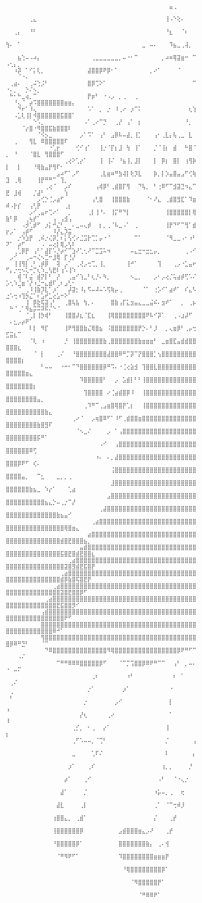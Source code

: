 ⠀⠀⠀⠀⠀⠀⠀⠀⠀⠀⠀⠀⠀⠀⠀⠀⠀⠀⠀⠀⠀⠀⠀⠀⠀⠀⠀⠀⠀⠀⠀⠀⠀⠀⠀⠀⠀⠀⠀⠀⠀⠀⣤⢀⠀⠀⠀⠀⠀⠀⠀⠀⠀⠀⠀⠀⠀⠀⠀⠀⠀⠀⠀⠀⠀⠀⠀⠀⠀⠀⠀⠀
⠀⠀⠀⠀⠀⠀⢀⣄⠀⠀⠀⠀⠀⠀⠀⠀⠀⠀⠀⠀⠀⠀⠀⠀⠀⠀⠀⠀⠀⠀⠀⠀⠀⠀⠀⠀⠀⠀⠀⠀⠀⢸⠠⠑⢕⠄⠀⠀⠀⠀⠀⠀⠀⠀⠀⠀⠀⠀⠀⠀⠀⠀⠀⠀⠀⠀⠀⠀⠀⠀⠀⠀
⠀⠀⢀⡄⠀⠀⠘⠃⠀⠀⠀⠀⠀⠀⠀⠀⠀⠀⠀⠀⠀⠀⠀⠀⠀⠀⠀⠀⠀⠀⠀⠀⠀⠀⠀⠀⠀⠀⠀⠀⠀⠘⣆⠀⠀⠈⠆⠀⠀⠀⠀⠀⠀⠀⠀⠀⠀⠀⠀⠀⠀⠀⠀⠀⠀⠀⠀⠀⠀⠀⠀⠀
⢳⠄⠀⠁⠀⠀⠀⠀⠀⠀⠀⠀⠀⠀⠀⠀⠀⠀⠀⠀⠀⠀⠀⠀⠀⠀⠀⠀⠀⠀⠀⠀⠀⠀⠀⣀⠀⠤⠄⠀⠀⠀⠹⣦⣀⢀⢼⡀⠀⠀⠀⠀⠀⠀⠀⠀⠀⠀⠀⠀⠀⠀⠀⠀⠀⠀⠀⠀⠀⠀⠀⠀
⠀⠀⠀⣦⢑⠤⠠⠴⡄⠀⠀⠀⠀⠀⠀⠀⠀⠀⠀⠀⠀⠀⢀⣀⣀⣀⣀⣀⣀⡀⠤⠐⠂⠉⠀⠀⠀⠀⠀⠀⡀⠴⠶⢿⣽⣶⠒⠀⠉⠠⢂⡄⡀⠀⠀⠀⠀⠀⠀⠀⠀⠀⠀⠀⠀⠀⠀⠀⠀⠀⠀⠀
⠀⠀⠰⡽⠀⠁⠊⡅⢇⡀⠀⠀⠀⠀⠀⠀⠀⠀⠀⠀⠀⣼⣿⣿⡿⠟⡿⠂⠁⠀⠀⠀⠀⠀⠀⠀⠀⡀⠔⠁⠀⠀⠀⠀⠈⠀⠀⠀⠀⠀⠀⠀⠈⠐⠄⠀⠀⠀⠀⠀⠀⠀⠀⠀⠀⠀⠀⠀⠀⠀⠀⠀
⠀⢀⣴⠄⠀⠀⢀⠬⢑⡨⠃⠀⠀⠀⠀⠀⠀⠀⠀⠀⠀⣿⡿⢉⠕⠁⠀⠀⠀⠀⠀⠀⠀⠀⠀⠀⠀⠀⠀⠀⠀⠀⠀⠀⠀⠀⠀⠀⠉⠐⠄⡀⠀⠀⡑⠌⠢⡀⠀⠀⠀⠀⠀⠀⠀⠀⠀⠀⠀⠀⠀⠀
⠀⠓⠂⠓⣀⢴⡀⠉⠀⠀⠀⠀⠀⠀⠀⠀⠀⠀⠀⠀⠀⡟⡶⠃⠀⠐⠠⡠⠀⡀⢀⠀⠀⢀⠀⠀⠀⠀⠀⠀⠀⠀⠀⠀⠀⠀⠀⠀⠀⠀⠀⠘⢄⠈⠀⡴⠩⣿⣿⣿⣿⣿⣿⣿⣶⣶⡄⠀⠀⠀⠀⠀
⠀⠀⠀⠙⠖⠁⠸⢄⠀⠀⠀⠀⠀⠀⠀⠀⠀⠀⠀⠀⠀⠡⠁⠀⡀⠀⡐⠀⠸⢀⠔⠀⡰⠉⠅⠀⠀⠀⠀⠀⠀⠀⠀⠀⠀⠀⠀⢆⢱⠀⠀⠠⣁⢇⢸⡇⠺⣿⣿⣿⣿⣿⣿⣯⣿⣿⠁⠀⠀⠀⠀⠀
⠀⠀⠀⠀⠀⠀⠀⠑⠡⡀⠀⠀⠀⠀⠀⠀⠀⠀⠀⠀⠠⠁⢀⠔⠉⡙⠀⠀⢀⡜⠀⢠⠁⠀⡆⠀⠀⠀⠀⠀⠀⠀⠀⠀⠀⠀⠘⡀⠀⠀⠀⠀⠀⠈⡔⣿⠐⠻⣿⣿⣯⣷⣿⣿⣿⠇⠀⠀⠀⠀⠀⠀
⠀⠀⠀⠀⠀⠀⠀⠀⠈⠪⡢⣀⠀⠀⠀⠀⠀⠀⠀⡠⠁⠩⠁⠀⢠⠃⠀⣠⡿⠧⠤⣼⡀⢸⡁⠀⠀⠀⢠⠂⢀⣇⡄⢧⢀⣀⠀⣇⠀⠀⠀⢀⠀⠀⠀⢻⣇⠀⠿⣿⣿⣿⣿⣿⠏⠀⠀⠀⠀⠀⠀⠀
⠀⠀⠀⠀⠀⠀⠀⠀⠀⠀⠀⠐⢁⡖⠀⠀⠀⠀⢊⠊⢰⠁⠀⠀⢸⡐⠈⡏⡆⣸⠀⢳⠀⢸⠁⠀⠀⠀⡈⠈⢸⡆⠀⣾⠀⠀⠓⣿⠈⡀⠀⠘⠀⠀⠀⠈⣿⣇⠀⢻⣿⣿⣿⠋⠀⠀⠀⠀⠀⠀⠀⠀
⠀⠀⠀⠀⠀⠀⠀⠀⠀⠀⠀⠀⠀⠀⠀⢀⢔⠕⢁⡔⠁⠀⠀⠀⢸⠀⢸⠌⠀⠘⣦⢸⡀⣸⡇⠀⠀⠀⡇⠀⡿⡆⠀⣿⡇⠀⢰⢻⡷⡇⠀⠀⡇⠀⠀⠀⠘⢿⣷⣤⡟⢻⠏⠂⠀⠀⠀⠀⠀⠀⠀⠀
⠀⠀⠀⠀⠀⠀⠀⠀⠀⠀⠀⠀⠀⣠⠴⠋⠁⡠⠋⠀⠀⠀⠀⠀⢀⣇⣶⠶⠛⣳⢼⡇⢗⡹⣇⠀⠀⠀⡷⡀⡇⡱⣤⣿⣤⣠⠋⢊⢷⣹⠀⢀⢿⠀⠀⠀⠀⢸⡟⠛⠛⠉⠀⢹⡀⠀⠀⠀⠀⠀⠀⠀
⠀⠀⠀⠀⠀⠀⠀⠀⠀⠀⢀⢔⠈⠀⠀⡠⠎⠀⠀⠀⠀⠀⠀⢠⢾⡿⠃⢀⣾⣿⡏⢻⠀⠀⠙⢧⡀⠀⠃⢐⠿⠋⠉⣺⣽⣙⠲⣄⠉⣟⠀⣸⢾⠀⠀⠀⡈⣼⠃⠀⠀⠀⠀⠀⢱⠀⠀⠀⠀⠀⠀⠀
⠀⠀⠀⠀⠀⠀⠀⠀⡠⢊⡑⢈⡠⣴⠋⠀⠀⠀⠀⠀⠀⠀⢠⢃⣿⠀⠀⢸⣿⣿⣿⣷⠀⠀⠀⠀⠈⠂⠜⣄⠀⢀⣾⣿⣻⣏⠁⠹⣶⠾⠠⡗⡎⠀⠀⢠⢃⡟⠀⠀⠀⠀⠀⠀⢀⡆⠀⠀⠀⠀⠀⠀
⠀⠀⠀⠀⠀⠀⡠⠊⢀⣤⠖⢉⠔⠁⠀⠀⡀⠀⠀⠀⠀⢀⡇⢸⠘⠄⠀⢸⡍⠛⠙⡇⠀⠀⠀⠀⠀⠀⠀⠀⠀⢸⣿⣿⣿⣿⣿⡇⢿⣷⠃⡿⠀⠀⢀⢦⡞⠁⠀⠀⠀⢠⠀⢠⣺⢠⠀⠀⠀⠀⠀⠀
⠀⠀⠀⠀⠠⡺⢁⡾⠋⠀⡰⡅⠚⣌⠃⡀⠀⠄⣀⠤⢄⡾⠀⠀⡆⡀⢀⠈⠧⣀⠠⠁⠀⢀⠀⠀⠀⠀⠀⠀⠀⢸⡟⠙⠋⠉⢻⠁⣾⡖⡠⠁⠀⢠⡾⠋⠀⠀⠀⠀⠀⠸⡜⣄⡹⣭⠀⠀⠀⠀⠀⠀
⠀⠀⠀⡐⠱⣱⡟⠀⢀⠮⡐⢌⡽⡁⠆⡅⢣⢊⠔⣈⣩⡗⢉⡁⡤⠐⠈⠀⠀⠀⠀⠀⠀⠉⠁⠀⠀⠀⠀⠀⠀⠈⠻⣀⣀⠠⠂⠰⠃⠝⠁⠀⡴⠋⠀⠀⠀⠀⠠⠀⠤⢔⡇⢿⡠⢣⠇⠀⠀⠀⠀⠀
⠀⠀⢀⢁⡿⡟⠀⢠⠃⠁⣼⡏⠡⡘⡴⠊⠉⣱⠜⢁⢂⠜⠉⣉⣩⠥⠲⠀⠀⠀⠀⠀⠤⣄⣒⠒⣒⣂⡤⡀⠀⠀⠀⠀⠀⠀⢀⠠⠊⠀⡠⠊⠀⠀⢀⠤⠒⢌⠢⣉⠒⣸⢿⠀⡏⢘⡜⠀⠀⠀⠀⠀
⠀⠀⢸⢸⢻⡇⢀⠃⢀⡾⡿⠀⠀⢽⠀⡠⠁⠀⢀⢜⡠⢒⢉⡀⢸⡀⠀⠀⠀⠀⠀⢸⠚⠁⠀⠀⠀⠀⠀⢹⠀⠀⠀⢀⡠⠐⣁⣤⠖⠋⡄⡐⢒⠢⢅⠒⡉⢆⠱⣀⢣⣟⠇⢰⠡⢸⠱⠀⠀⠀⠀⠀
⠀⠀⠀⢾⠈⠇⣬⠀⣾⡝⡇⠃⠀⡜⠀⠀⢀⣤⠊⢱⣀⠃⢆⡘⠄⠳⡀⠀⠀⠀⠀⠀⠢⣀⡀⠀⠀⠀⡠⠂⡠⢔⡈⢥⣴⡾⢋⠡⠌⡡⢂⠱⣈⣶⠈⡜⠰⣈⠒⣄⣾⠏⢀⠆⣠⢃⠂⠀⠀⠀⠀⠀
⠀⠀⠀⠈⠀⢀⠸⢸⣷⡹⣇⠁⡰⠁⠀⠀⡼⣽⡂⠸⡄⠫⠤⠼⠤⠡⢫⢷⡤⢀⠀⠀⠀⠀⠀⠈⠁⠀⢐⡡⠊⠁⣴⠞⠁⠀⠎⣄⠣⣐⠡⢒⠰⢹⡳⣌⠁⠆⣡⠞⣁⢔⣡⠒⠕⠁⠀⠀⠀⠀⠀⠀
⠀⠀⠀⠀⠀⢸⠀⡿⣗⢯⣽⢠⠃⠀⠀⢀⣿⢧⣧⠀⢳⡀⠄⠀⠀⠀⠀⣿⣷⢠⡏⣅⣲⣤⣄⣀⣀⣬⠮⠄⣲⠞⠁⠀⠀⡀⠀⢀⡦⠀⠓⠈⢀⠁⠻⣦⡭⠭⠽⠯⠌⠑⠈⠀⠀⠀⠀⠀⠀⠀⠀⠀
⠀⠀⠀⠀⠀⠈⢀⡇⢸⡳⢾⠃⠀⠀⠀⢸⣿⣿⡼⣆⠈⣏⣆⠀⠀⠀⢸⢿⣿⣿⣿⣿⣿⣿⣿⣿⠟⠧⠊⡽⠁⠀⠀⢀⠠⣰⡼⠋⠀⠀⠄⣂⡠⡴⠟⠁⠀⠀⠀⠀⠀⠀⠀⠀⠀⠀⠀⠀⠀⠀⠀⠀
⠀⠀⠀⠀⠀⠀⠇⡇⠀⠻⡏⠀⠀⠀⠀⢸⠟⢻⣿⣿⣷⣌⢿⣿⣦⠀⠨⣿⣿⣿⣿⣿⣿⣿⡟⡑⠄⠃⡸⠀⠀⡀⢄⣶⡿⠃⢀⡤⢒⣋⣭⣆⠉⠀⠀⠀⠀⠀⠀⠀⠀⠀⠀⠀⠀⠀⠀⠀⠀⠀⠀⠀
⠀⠀⠀⠀⠀⠀⠈⢇⠀⠰⠀⠀⠀⠀⠀⡘⠀⢸⣿⣿⣿⣿⣿⣿⣿⣷⢀⣿⣿⣿⣿⣿⣿⣿⣷⣶⣶⣶⠃⠀⣀⣶⣿⣏⣤⣾⣾⣿⣿⣿⣿⣿⣆⠀⠀⠀⠀⠀⠀⠀⠀⠀⠀⠀⠀⠀⠀⠀⠀⠀⠀⠀
⠀⠀⠀⠀⠀⠀⠀⠈⠀⡇⠀⠀⠀⢀⠌⠀⠀⠘⣿⣿⣿⣿⣿⣿⣿⣿⣼⣿⣿⠿⠛⡉⡽⠉⡝⣿⣿⣿⡁⢢⣿⣿⣿⣿⣿⣿⣿⣿⣿⣿⣿⣿⣿⡆⠀⠀⠀⠀⠀⠀⠀⠀⠀⠀⠀⠀⠀⠀⠀⠀⠀⠀
⠀⠀⠀⠀⠀⠀⠀⠀⠀⠃⠤⠤⠀⠀⠐⠒⠂⠉⠙⣿⣿⣿⣿⣿⣿⡿⠛⠩⠄⠐⢈⢔⣵⣺⠀⢹⣿⣿⣇⣿⣿⣿⣿⣿⣿⣿⣿⣿⣿⣿⣿⣿⣿⣿⣶⣄⠀⠀⠀⠀⠀⠀⠀⠀⠀⠀⠀⠀⠀⠀⠀⠀
⠀⠀⠀⠀⠀⠀⠀⠀⠀⠀⠀⠀⠀⠀⠀⠀⠀⠀⠀⠹⣿⣿⣿⣿⣿⠃⠀⠀⡠⠀⣡⣾⡇⠃⠃⢸⣿⣿⣿⣿⣿⣿⣿⣿⣿⣿⣿⣿⣿⣿⣿⣿⣿⣿⣿⣿⡆⠀⠀⠀⠀⠀⠀⠀⠀⠀⠀⠀⠀⠀⠀⠀
⠀⠀⠀⠀⠀⠀⠀⠀⠀⠀⠀⠀⠀⠀⠀⠀⠀⠀⠀⠀⢹⣿⣿⣿⣿⠀⠔⢈⣴⣾⣿⡿⠸⠀⠀⢸⣿⣿⣿⣿⣿⣿⣿⣿⣿⣿⣿⣿⣿⣿⣿⣿⣿⣿⣿⣿⣿⣤⡀⠀⠀⠀⠀⠀⠀⠀⠀⠀⠀⠀⠀⠀
⠀⠀⠀⠀⠀⠀⠀⠀⠀⠀⠀⠀⠀⠀⠀⠀⠀⠀⠀⠀⢀⠹⠛⠉⢀⣠⣶⣿⢿⣿⡟⢁⡆⠀⠀⢸⣿⣿⣿⣿⣿⣿⣿⣿⣿⣿⣿⣿⣿⣿⣿⣿⣿⣿⣿⣿⣿⣿⣿⣷⣄⠀⠀⠀⠀⠀⠀⠀⠀⠀⠀⠀
⠀⠀⠀⠀⠀⠀⠀⠀⠀⠀⠀⠀⠀⠀⠀⠀⠀⢀⠔⠈⠀⠀⡠⢶⣿⠿⠋⠁⠸⠋⢀⣾⣿⣿⣶⣿⣿⣿⣿⣿⣿⣿⣿⣿⣿⣿⣿⣿⣿⣿⣿⣿⣿⣿⣿⣿⣿⣷⣿⣻⠏⠀⠀⠀⠀⠀⠀⠀⠀⠀⠀⠀
⠀⠀⠀⠀⠀⠀⠀⠀⠀⠀⠀⠀⠀⠀⠀⠀⠀⠀⠈⠢⣀⠌⠀⠀⠀⠀⡠⠀⠁⢠⣿⣿⣿⣿⣿⣿⣿⣿⣿⣿⣿⣿⣿⣿⣿⣿⣿⣿⣿⣿⣿⣿⣿⣿⣿⣿⣿⡯⠛⠁⠀⠀⠀⠀⠀⠀⠀⠀⠀⠀⠀⠀
⠀⠀⠀⠀⠀⠀⠀⠀⠀⠀⠀⠀⠀⠀⠀⠀⠀⠀⠀⠀⠀⠀⠀⠀⠠⠊⠀⠀⢠⣿⣿⣿⣿⣿⣿⣿⣿⣿⣿⣿⣿⣿⣿⣿⣿⣿⣿⣿⣿⣿⣿⣿⣿⣿⣿⠿⢋⠀⠀⠀⠀⠀⠀⠀⠀⠀⠀⠀⠀⠀⠀⠀
⠀⠀⠀⠀⠀⠀⠀⠀⠀⠀⠀⠀⠀⠀⠀⠀⠀⠀⠀⠀⠀⠀⠀⠰⠄⠀⠄⡀⣼⣿⣿⣿⣿⣿⣿⣿⣿⣿⣿⣿⣿⣿⣿⣿⣿⣿⣿⣿⣿⣿⣿⣿⡿⠟⠋⠀⢎⠄⠀⠀⠀⠀⠀⠀⠀⠀⠀⠀⠀⠀⠀⠀
⠀⠀⠀⠀⠀⠀⠀⠀⠀⠀⠀⠀⠀⠀⠀⠀⠀⠀⠀⠀⠀⠀⠀⠀⠀⠀⠀⢨⣿⣿⣿⣿⣿⣿⣿⣿⣿⣿⣿⣿⣿⣿⣿⣿⣿⣿⣿⣿⣿⣿⣿⣿⣿⣤⡀⠀⠀⠉⣂⠀⠀⠀⣀⡀⡀⢀⠀⠀⠀⠀⠀⠀
⠀⠀⠀⠀⠀⠀⠀⠀⠀⠀⠀⠀⠀⠀⠀⠀⠀⠀⠀⠀⠀⠀⠀⠀⠀⠀⠀⣸⣿⣿⣿⣿⣿⣿⣿⣿⣿⣿⣿⣿⣿⣿⣿⣿⣿⣿⣿⣿⣿⣿⣿⣿⣿⣿⣿⣷⣦⣀⠀⠱⡔⠁⠀⠀⠀⢁⣴⠀⠀⠀⠀⠀
⠀⠀⠀⠀⠀⠀⠀⠀⠀⠀⠀⠀⠀⠀⠀⠀⠀⠀⠀⠀⠀⠀⠀⠀⠀⠀⣠⣿⣿⣿⣿⣿⣿⣿⣿⣿⣿⣿⣿⣿⣿⣿⣿⣿⣿⣿⣿⣿⣿⣿⣿⣿⣿⣿⣿⣿⣿⣿⣿⣦⣄⡑⠤⢀⡐⠉⡜⠀⠀⠀⠀⠀
⠀⠀⠀⠀⠀⠀⠀⠀⠀⠀⠀⠀⠀⠀⠀⠀⠀⠀⠀⠀⠀⠀⠀⠀⢀⣼⣿⣿⣿⣿⣿⣿⣿⣿⣿⣿⣿⣿⣿⣿⣿⣿⣿⣿⣿⣿⣿⣿⣿⣿⣿⣿⣿⣿⣿⣿⣿⣿⣿⣿⣿⣿⣷⣦⣤⠊⠀⠀⠀⠀⠀⠀
⠀⠀⠀⠀⠀⠀⠀⠀⠀⠀⠀⠀⠀⠀⠀⠀⠀⠀⠀⠀⠀⠀⢀⣴⣿⣿⣿⣿⣿⣿⣿⣿⣿⣿⣿⣿⣿⣿⣿⣿⣿⣿⣿⣿⣿⣿⣿⣿⣿⣿⣿⣿⣿⣿⣿⣿⣿⣿⣿⣿⣿⣿⣿⣿⢿⣿⣶⣄⠀⠀⠀⠀
⠀⠀⠀⠀⠀⠀⠀⠀⠀⠀⠀⠀⠀⠀⠀⠀⠀⠀⠀⠀⠀⣴⣿⣿⣿⣿⣿⣿⣿⣿⣿⣿⣿⣿⣿⣿⣿⣿⣿⣿⣿⣿⣿⣿⣿⣿⣿⣿⣿⣿⣿⣿⣿⣿⣿⣿⣿⣿⣿⣿⣿⣿⣿⣾⣿⣟⣿⣿⣿⣦⡀⠀
⠀⠀⠀⠀⠀⠀⠀⠀⠀⠀⠀⠀⠀⠀⠀⠀⠀⠀⠀⣤⣾⣿⣿⣿⣿⣿⣿⣿⣿⣿⣿⣿⣿⣿⣿⣿⣿⣿⣿⣿⣿⣿⣿⣿⣿⣿⣿⣿⣿⣿⣿⣿⣿⣿⣿⣿⣿⣿⣿⣿⣿⣿⣿⣯⣿⣟⣿⣾⣟⣿⣿⣆
⠀⠀⠀⠀⠀⠀⠀⠀⠀⠀⠀⠀⠀⠀⠀⠀⢀⣴⣿⣿⣿⣿⣿⣿⣿⣿⣿⣿⣿⣿⣿⣿⣿⣿⣿⣿⣿⣿⣿⣿⣿⣿⣿⣿⣿⣿⣿⣿⣿⣿⣿⣿⣿⣿⣿⣿⣿⣿⣿⣿⣿⣿⣿⣿⣽⣿⣻⣾⣟⣯⣿⡟
⠀⠀⠀⠀⠀⠀⠀⠀⠀⠀⠀⠀⠀⠀⢀⣴⣿⣿⣿⣿⣿⣿⣿⣿⣿⣿⣿⣿⣿⣿⣿⣿⣿⣿⣿⣿⣿⣿⣿⣿⣿⣿⣿⣿⣿⣿⣿⣿⣿⣿⣿⣿⣿⣿⣿⣿⣿⣿⣿⣿⣿⣿⣿⣾⡿⣷⣿⢯⣿⣟⡟⠀
⠀⠀⠀⠀⠀⠀⠀⠀⠀⠀⠀⠀⢀⣴⣿⣿⣿⣿⣿⣿⣿⣿⣿⣿⣿⣿⣿⣿⣿⣿⣿⣿⣿⣿⣿⣿⣿⣿⣿⣿⣿⣿⣿⣿⣿⣿⣿⣿⣿⣿⣿⣿⣿⣿⣿⣿⣿⣿⣿⣿⣿⣿⣿⣽⣿⣟⣿⣿⡿⠋⠀⠀
⠀⠀⠀⠀⠀⠀⠀⠀⠀⠀⢀⣴⣿⣿⣿⣿⣿⣿⣿⣿⣿⣿⣿⣿⣿⣿⣿⣿⣿⣿⣿⣿⣿⣿⣿⣿⣿⣿⣿⣿⣿⣿⣿⣿⣿⣿⣿⣿⣿⣿⣿⣿⣿⣿⣿⣿⣿⣿⣿⣿⣿⣿⣟⣯⣿⣿⡻⠊⠀⠀⠀⠀
⠀⠀⠀⠀⠀⠀⠀⠀⠀⢠⣾⣿⣿⣿⣿⣿⣿⣿⣿⣿⣿⣿⣿⣿⣿⣿⣿⣿⣿⣿⣿⣿⣿⣿⣿⣿⣿⣿⣿⣿⣿⣿⣿⣿⣿⣿⣿⣿⣿⣿⣿⣿⣿⣿⣿⣿⣿⣿⣿⣿⣿⣿⣿⣿⠟⠋⠀⠀⠀⠀⠀⠀
⠀⠀⠀⠀⠀⠀⠀⠀⠀⣿⣿⣿⣿⣿⣿⣿⣿⣿⣿⣿⣿⣿⣿⣿⣿⣿⣿⣿⣿⣿⣿⣿⣿⣿⣿⣿⣿⣿⣿⣿⣿⣿⣿⣿⣿⣿⣿⣿⣿⣿⣿⣿⣿⣿⣿⣿⣿⣿⣿⣿⣿⠿⠚⠁⠀⠀⠀⠀⠀⠀⠀⠀
⠀⠀⠀⠀⠀⠀⠀⠀⠀⢻⣿⣿⣿⣿⣿⣿⣿⣿⣿⣿⣿⣿⣿⣿⣿⣿⣿⣿⣿⣿⣿⣿⣿⣿⣿⣿⣿⣿⣿⣿⣿⣿⣿⣿⣿⣿⣿⣿⣿⣿⡿⠿⠛⣙⠃⠀⠀⠀⠈⠉⠀⠀⠀⠀⠀⠀⠀⠀⠀⠀⠀⠀
⠀⠀⠀⠀⠀⠀⠀⠀⠀⠀⠙⠿⣿⣿⣿⣿⣿⣿⣿⣿⣿⣿⣿⣿⣿⣿⠻⢿⣿⣿⣿⣿⣿⣿⣿⣿⣿⣿⣿⣿⣿⣿⣿⣿⡿⠟⠛⠋⠉⠀⠀⠀⠠⠌⠀⠀⠀⠀⠀⠀⠀⠀⠀⠀⠀⠀⠀⠀⠀⠀⠀⠀
⠀⠀⠀⠀⠀⠀⠀⠀⠀⠀⠀⠀⠀⠉⠛⠛⠿⠿⠿⣿⣿⣿⣿⣿⡿⠋⠀⠀⠀⠈⠉⡉⢩⣿⣿⡿⠿⠟⠛⠉⠉⠀⠀⢠⠃⠀⡀⠤⠄⠐⠀⠤⠍⠀⠀⠀⠀⠀⠀⠀⠀⠀⠀⠀⠀⠀⠀⠀⠀⠀⠀⠀
⠀⠀⠀⠀⠀⠀⠀⠀⠀⠀⠀⠀⠀⠀⠀⠀⠀⠀⠀⠀⠀⠀⢀⠆⠀⠀⠀⠀⠀⠀⠀⠰⠃⠀⠀⠀⠀⠀⠀⠀⠀⠀⠀⠆⠀⠁⠀⠀⠀⠀⢀⠌⠀⠀⠀⠀⠀⠀⠀⠀⠀⠀⠀⠀⠀⠀⠀⠀⠀⠀⠀⠀
⠀⠀⠀⠀⠀⠀⠀⠀⠀⠀⠀⠀⠀⠀⠀⠀⠀⠀⠀⠀⠀⡐⠁⠀⠀⠀⠀⠀⠀⠀⡰⠁⠀⠀⠀⠀⠀⠀⠀⠀⠀⠀⠐⠀⠀⠀⠀⠀⠀⠀⡌⠀⠀⠀⠀⠀⠀⠀⠀⠀⠀⠀⠀⠀⠀⠀⠀⠀⠀⠀⠀⠀
⠀⠀⠀⠀⠀⠀⠀⠀⠀⠀⠀⠀⠀⠀⠀⠀⠀⠀⠀⠀⡐⠀⠀⠀⠀⠀⠀⠀⡠⠊⠀⠀⠀⠀⠀⠀⠀⠀⠀⠀⠀⠀⡇⠀⠀⠀⠀⠀⠀⢠⠀⠀⠀⠀⠀⠀⠀⠀⠀⠀⠀⠀⠀⠀⠀⠀⠀⠀⠀⠀⠀⠀
⠀⠀⠀⠀⠀⠀⠀⠀⠀⠀⠀⠀⠀⠀⠀⠀⠀⠀⠀⡜⢆⠀⠀⠀⠀⠀⢀⠔⠀⠀⠀⠀⠀⠀⠀⠀⠀⠀⠀⠀⠀⠀⠁⠀⠀⠀⠀⠀⠀⠸⠀⠀⠀⠀⠀⠀⠀⠀⠀⠀⠀⠀⠀⠀⠀⠀⠀⠀⠀⠀⠀⠀
⠀⠀⠀⠀⠀⠀⠀⠀⠀⠀⠀⠀⠀⠀⠀⠀⠀⢀⡊⡀⠀⠂⢀⠀⠀⡔⠁⠀⠀⠀⠀⠀⠀⠀⠀⠀⠀⠀⠀⠀⠀⢸⠀⠀⠀⠀⠀⠀⠀⡆⠀⠀⠀⠀⠀⠀⠀⠀⠀⠀⠀⠀⠀⠀⠀⠀⠀⠀⠀⠀⠀⠀
⠀⠀⠀⠀⠀⠀⠀⠀⠀⠀⠀⠀⠀⠀⠀⠀⠀⢀⠋⠡⠤⠤⡀⠈⢉⠃⠀⠀⠀⠀⠀⠀⠀⠀⠀⠀⠀⠀⠀⠀⠀⡈⠀⠀⠀⠀⠀⠀⢠⠀⠀⠀⠀⠀⠀⠀⠀⠀⠀⠀⠀⠀⠀⠀⠀⠀⠀⠀⠀⠀⠀⠀
⠀⠀⠀⠀⠀⠀⠀⠀⠀⠀⠀⠀⠀⠀⠀⠀⠀⣀⠀⠀⠀⠀⢁⠏⠌⠀⠀⠀⠀⠀⠀⠀⠀⠀⠀⠀⠀⠀⠀⠀⠀⠇⠀⠀⠀⠀⠀⠀⡄⠀⠀⠀⠀⠀⠀⠀⠀⠀⠀⠀⠀⠀⠀⠀⠀⠀⠀⠀⠀⠀⠀⠀
⠀⠀⠀⠀⠀⠀⠀⠀⠀⠀⠀⠀⠀⠀⠀⠀⡰⠁⠀⠀⠀⢀⠎⠀⠀⠀⠀⠀⠀⠀⠀⠀⠀⠀⠀⠀⠀⠀⠀⠀⢰⡀⡀⠀⠀⠀⠀⡘⠀⠀⠀⠀⠀⠀⠀⠀⠀⠀⠀⠀⠀⠀⠀⠀⠀⠀⠀⠀⠀⠀⠀⠀
⠀⠀⠀⠀⠀⠀⠀⠀⠀⠀⠀⠀⠀⠀⠀⡴⠁⠀⠀⠀⢀⠊⠀⠀⠀⠀⠀⠀⠀⠀⠀⠀⠀⠀⠀⠀⠀⠀⠀⠠⠃⠀⠀⠈⠐⢄⡐⠀⠀⠀⠀⠀⠀⠀⠀⠀⠀⠀⠀⠀⠀⠀⠀⠀⠀⠀⠀⠀⠀⠀⠀⠀
⠀⠀⠀⠀⠀⠀⠀⠀⠀⠀⠀⠀⠀⠀⣼⠁⠀⠀⠀⠀⡈⠀⠀⠀⠀⠀⠀⠀⠀⠀⠀⠀⠀⠀⠀⠀⠀⠀⠰⡥⠤⡀⢀⠀⠀⢖⠀⠀⠀⠀⠀⠀⠀⠀⠀⠀⠀⠀⠀⠀⠀⠀⠀⠀⠀⠀⠀⠀⠀⠀⠀⠀
⠀⠀⠀⠀⠀⠀⠀⠀⠀⠀⠀⠀⠀⣼⣇⠀⠀⠀⠀⢀⡇⠀⠀⠀⠀⠀⠀⠀⠀⠀⠀⠀⠀⠀⠀⠀⠀⠀⢀⠁⠀⠈⠉⢒⠾⡸⠀⠀⠀⠀⠀⠀⠀⠀⠀⠀⠀⠀⠀⠀⠀⠀⠀⠀⠀⠀⠀⠀⠀⠀⠀⠀
⠀⠀⠀⠀⠀⠀⠀⠀⠀⠀⠀⠀⢰⣿⣿⣄⡀⠀⢀⣾⠁⠀⠀⠀⠀⠀⠀⠀⠀⠀⠀⠀⠀⠀⠀⠀⠀⠀⡌⠀⠀⠀⢀⡞⠀⠀⠀⠀⠀⠀⠀⠀⠀⠀⠀⠀⠀⠀⠀⠀⠀⠀⠀⠀⠀⠀⠀⠀⠀⠀⠀⠀
⠀⠀⠀⠀⠀⠀⠀⠀⠀⠀⠀⠀⢸⣿⣿⣿⣿⣿⣿⡿⠀⠀⠀⠀⠀⠀⠀⠀⠀⣠⣾⣿⣿⣿⣶⣄⡠⠜⠀⠀⠀⢀⡞⠀⠀⠀⠀⠀⠀⠀⠀⠀⠀⠀⠀⠀⠀⠀⠀⠀⠀⠀⠀⠀⠀⠀⠀⠀⠀⠀⠀⠀
⠀⠀⠀⠀⠀⠀⠀⠀⠀⠀⠀⠀⠘⣿⣿⣿⣿⣿⡿⠁⠀⠀⠀⠀⠀⠀⠀⠀⠀⣿⣿⣿⣿⣿⣿⣿⣷⡄⠀⢀⠄⢺⠀⠀⠀⠀⠀⠀⠀⠀⠀⠀⠀⠀⠀⠀⠀⠀⠀⠀⠀⠀⠀⠀⠀⠀⠀⠀⠀⠀⠀⠀
⠀⠀⠀⠀⠀⠀⠀⠀⠀⠀⠀⠀⠀⠈⠛⠻⠟⠋⠁⠀⠀⠀⠀⠀⠀⠀⠀⠀⠀⠹⣿⣿⣿⣿⣿⣿⣿⣿⣶⣶⣶⡟⠀⠀⠀⠀⠀⠀⠀⠀⠀⠀⠀⠀⠀⠀⠀⠀⠀⠀⠀⠀⠀⠀⠀⠀⠀⠀⠀⠀⠀⠀
⠀⠀⠀⠀⠀⠀⠀⠀⠀⠀⠀⠀⠀⠀⠀⠀⠀⠀⠀⠀⠀⠀⠀⠀⠀⠀⠀⠀⠀⠀⠘⢿⣿⣿⣿⣿⣿⣿⣿⣿⡿⠁⠀⠀⠀⠀⠀⠀⠀⠀⠀⠀⠀⠀⠀⠀⠀⠀⠀⠀⠀⠀⠀⠀⠀⠀⠀⠀⠀⠀⠀⠀
⠀⠀⠀⠀⠀⠀⠀⠀⠀⠀⠀⠀⠀⠀⠀⠀⠀⠀⠀⠀⠀⠀⠀⠀⠀⠀⠀⠀⠀⠀⠀⠀⠈⠻⣿⣿⣿⣿⣿⡟⠁⠀⠀⠀⠀⠀⠀⠀⠀⠀⠀⠀⠀⠀⠀⠀⠀⠀⠀⠀⠀⠀⠀⠀⠀⠀⠀⠀⠀⠀⠀⠀
⠀⠀⠀⠀⠀⠀⠀⠀⠀⠀⠀⠀⠀⠀⠀⠀⠀⠀⠀⠀⠀⠀⠀⠀⠀⠀⠀⠀⠀⠀⠀⠀⠀⠀⠈⠛⠿⠿⠟⠁⠀⠀⠀⠀⠀⠀⠀⠀⠀⠀⠀⠀⠀⠀⠀⠀⠀⠀⠀⠀⠀⠀⠀⠀⠀⠀⠀⠀⠀⠀⠀⠀
